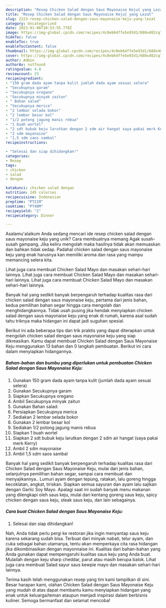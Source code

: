 ```yaml
---
description: "Resep Chicken Salad dengan Saus Mayonaise Keju{ yang Lezat"
title: "Resep Chicken Salad dengan Saus Mayonaise Keju{ yang Lezat"
slug: 2223-resep-chicken-salad-dengan-saus-mayonaise-keju-yang-lezat
category: Uncategorized
date: 2023-01-06T10:53:55.778Z
image: https://img-global.cpcdn.com/recipes/4c0eb64ffe5e93d1/680x482cq70/chicken-salad-dengan-saus-mayonaise-keju-foto-resep-utama.jpg
hideToc: false
enableToc: true
enableTocContent: false
thumbnail: https://img-global.cpcdn.com/recipes/4c0eb64ffe5e93d1/680x482cq70/chicken-salad-dengan-saus-mayonaise-keju-foto-resep-utama.jpg
cover: https://img-global.cpcdn.com/recipes/4c0eb64ffe5e93d1/680x482cq70/chicken-salad-dengan-saus-mayonaise-keju-foto-resep-utama.jpg
author: Admin
authorAv: notfound
ratingvalue: 4.8
reviewcount: 23
recipeingredient:
- "150 gram dada ayam tanpa kulit jumlah dada ayam sesuai selera"
- "Secukupnya garam"
- "Secukupnya oregano"
- "Secukupnya minyak zaitun"
- " Bahan salad"
- "Secukupnya merica"
- "2 lembar selada bokor"
- "2 lembar besar kol"
- "1/2 potong jagung manis rebua"
- "1 buah wortel"
- "2 sdt bubuk keju larutkan dengan 2 sdm air hangat saya pakai merk Kerry"
- "2 sdm mayonaise"
- "1,5 sdm saos sambal"
recipeinstructions:

- "Selesai dan siap dihidangkan!"
categories:
- Resep
tags:
- chicken
- salad
- dengan

katakunci: chicken salad dengan 
nutrition: 245 calories
recipecuisine: Indonesian
preptime: "PT21M"
cooktime: "PT40M"
recipeyield: "2"
recipecategory: Dinner

---
```



Asalamu'alaikum Anda sedang mencari ide resep chicken salad dengan saus mayonaise keju yang unik? Cara membuatnya memang Agak susah-susah gampang. Jika keliru mengolah maka hasilnya tidak akan memuaskan dan bahkan tidak sedap. Padahal chicken salad dengan saus mayonaise keju yang enak harusnya kan memiliki aroma dan rasa yang mampu memancing selera kita.


Lihat juga cara membuat Chicken Salad Mayo dan masakan sehari-hari lainnya. Lihat juga cara membuat Chicken Salad Mayo dan masakan sehari-hari lainnya. Lihat juga cara membuat Chicken Salad Mayo dan masakan sehari-hari lainnya.

Banyak hal yang sedikit banyak berpengaruh terhadap kualitas rasa dari chicken salad dengan saus mayonaise keju, pertama dari jenis bahan, kedua pemilihan bahan segar hingga cara mengolah dan menghidangkannya. Tidak usah pusing jika hendak menyiapkan chicken salad dengan saus mayonaise keju yang enak di rumah, karena asal sudah tahu triknya maka hidangan ini dapat jadi suguhan spesial.


Berikut ini ada beberapa tips dan trik praktis yang dapat diterapkan untuk mengolah chicken salad dengan saus mayonaise keju yang siap dikreasikan. Kamu dapat membuat Chicken Salad dengan Saus Mayonaise Keju menggunakan 13 bahan dan 0 langkah pembuatan. Berikut ini cara dalam menyiapkan hidangannya.

<!--inarticleads1-->

##### Bahan-bahan dan bumbu yang diperlukan untuk pembuatan Chicken Salad dengan Saus Mayonaise Keju:

1. Gunakan 150 gram dada ayam tanpa kulit (jumlah dada ayam sesuai selera)
1. Gunakan Secukupnya garam
1. Siapkan Secukupnya oregano
1. Ambil Secukupnya minyak zaitun
1. Gunakan  Bahan salad:
1. Persiapkan Secukupnya merica
1. Sediakan 2 lembar selada bokor
1. Gunakan 2 lembar besar kol
1. Sediakan 1/2 potong jagung manis rebua
1. Siapkan 1 buah wortel
1. Siapkan 2 sdt bubuk keju larutkan dengan 2 sdm air hangat (saya pakai merk Kerry)
1. Ambil 2 sdm mayonaise
1. Ambil 1,5 sdm saos sambal


Banyak hal yang sedikit banyak berpengaruh terhadap kualitas rasa dari Chicken Salad dengan Saus Mayonaise Keju, mulai dari jenis bahan, selanjutnya pemilihan bahan segar, sampai cara membuat dan menyajikannya.. Lumuri ayam dengan tepung, ratakan, lalu goreng hingga kecoklatan, angkat, tiriskan. Siapkan semua sayuran dan ayam lalu sajikan dengan Garlic Soy Mayo. Apalagi saat ini sudah banyak menu makanan yang dilengkapi oleh saus keju, mulai dari kentang goreng saus keju, spicy chicken dengan saus keju, steak saus keju, dan lain sebagainya. 

<!--inarticleads2-->

##### Cara buat Chicken Salad dengan Saus Mayonaise Keju:


1. Selesai dan siap dihidangkan!

Nah, Anda tidak perlu pergi ke restoran jika ingin menyantap saus keju karena sekarang sudah bisa. Terbuat dari minyak nabati, telur ayam, dan cuka sebagai bahan utamanya, tentu akan memperkaya cita rasa hidangan jika dikombinasikan dengan mayonnaise ini. Kualitas dari bahan-bahan yang Anda gunakan dapat mempengaruhi kualitas saus keju yang Anda buat. Mulailah dengan keju sharp cheddar, parut atau masih berupa balok. Lihat juga cara membuat Salad sayur saus kewpie mayo dan masakan sehari-hari lainnya. 

Terima kasih telah menggunakan resep yang tim kami tampilkan di sini. Besar harapan kami, olahan Chicken Salad dengan Saus Mayonaise Keju yang mudah di atas dapat membantu kamu menyiapkan hidangan yang enak untuk keluarga/teman ataupun menjadi inspirasi dalam berbisnis kuliner. Semoga bermanfaat dan selamat mencoba!
